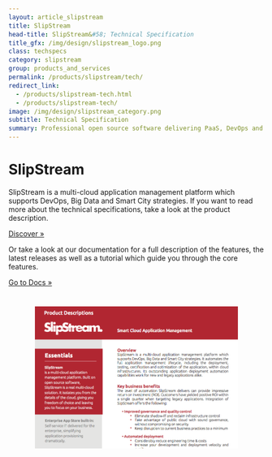 ```yaml
---
layout: article_slipstream
title: SlipStream
head-title: SlipStream&#58; Technical Specification
title_gfx: /img/design/slipstream_logo.png
class: techspecs
category: slipstream
group: products_and_services
permalink: /products/slipstream/tech/
redirect_link:
  - /products/slipstream-tech.html
  - /products/slipstream-tech/
image: /img/design/slipstream_category.png
subtitle: Technical Specification
summary: Professional open source software delivering PaaS, DevOps and hybrid solution.
---
```


<div class="container big">
    <div id="slipstream-product-description" class="row row-highlights">
      <div class="col-md-6 col-2-text">
        <h1>SlipStream</h1>
        <p>SlipStream is a multi-cloud application management platform which supports DevOps, Big Data and Smart City strategies. If you want to read more about the technical specifications, take a look at the product description.</p>
          <p><a href="http://media.sixsq.com/slipstream-product-description" class="btn btn-primary btn-lg" role="button">Discover &raquo;</a></p>
          
 <p>Or take a look at our documentation for a full description of the features, the latest releases as well as a tutorial which guide you through the core features.</p>
 <p><a href="http://ssdocs.sixsq.com/en/latest/" class="btn btn-primary btn-lg" role="button">Go to Docs &raquo;</a></p>
      </div>
      <div class="col-md-6 col-2-image">
           <h1>
                 <center>
                      <img style="max-height: 280px;" src="/img/content/product_descriptions/slipstream_product_description_screen_shot.png" alt="nslipstream_product_description"/>
                  </center>
